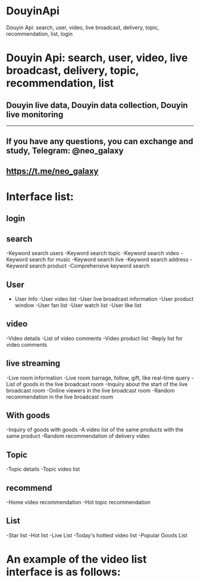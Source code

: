 # DouyinApi
Douyin Api: search, user, video, live broadcast, delivery, topic, recommendation, list, login

# Douyin Api: search, user, video, live broadcast, delivery, topic, recommendation, list

## Douyin live data, Douyin data collection, Douyin live monitoring

---


## If you have any questions, you can exchange and study, Telegram: @neo_galaxy
## https://t.me/neo_galaxy



# Interface list:

## login

## search

-Keyword search users
-Keyword search topic
-Keyword search video
-Keyword search for music
-Keyword search live
-Keyword search address
-Keyword search product
-Comprehensive keyword search

## User

- User Info
-User video list
-User live broadcast information
-User product window
-User fan list
-User watch list
-User like list

## video

-Video details
-List of video comments
-Video product list
-Reply list for video comments

## live streaming

-Live room information
-Live room barrage, follow, gift, like real-time query
-List of goods in the live broadcast room
-Inquiry about the start of the live broadcast room
-Online viewers in the live broadcast room
-Random recommendation in the live broadcast room

## With goods

-Inquiry of goods with goods
-A video list of the same products with the same product
-Random recommendation of delivery video

## Topic

-Topic details
-Topic video list

## recommend

-Home video recommendation
-Hot topic recommendation

## List

-Star list
-Hot list
-Live List
-Today's hottest video list
-Popular Goods List


# An example of the video list interface is as follows:
